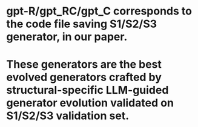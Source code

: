# gpt-R/gpt_RC/gpt_C corresponds to the code file saving S1/S2/S3 generator, in our paper. 

# These generators are the best evolved generators crafted by structural-specific LLM-guided generator evolution validated on S1/S2/S3 validation set.